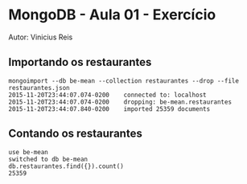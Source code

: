 # MongoDB - Aula 01 - Exercício

Autor: Vinicius Reis

## Importando os restaurantes

```
mongoimport --db be-mean --collection restaurantes --drop --file restaurantes.json
2015-11-20T23:44:07.074-0200	connected to: localhost
2015-11-20T23:44:07.074-0200	dropping: be-mean.restaurantes
2015-11-20T23:44:07.840-0200	imported 25359 documents
```

## Contando os restaurantes

```
use be-mean
switched to db be-mean
db.restaurantes.find({}).count()
25359
```
